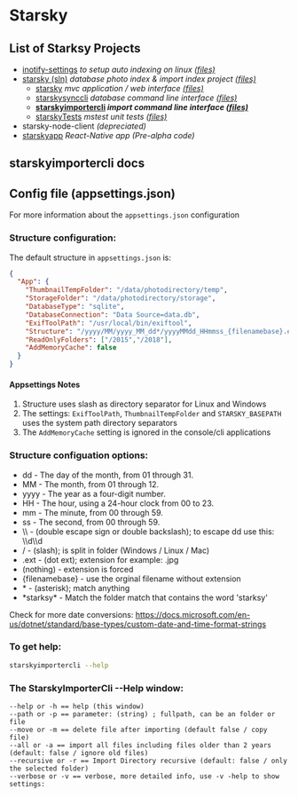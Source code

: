 # Starsky
## List of Starksy Projects
 - [inotify-settings](../../inotify-settings/readme.md) _to setup auto indexing on linux [(files)](../../inotify-settings)_
 - [starsky (sln)](../../starsky/readme.md) _database photo index & import index project [(files)](../../starsky)_
   - [starsky](../../starsky/starsky/readme.md)  _mvc application / web interface [(files)](../../starsky/starsky)_
   - [starskysynccli](../../starsky/starskysynccli/readme.md)  _database command line interface [(files)](../../starsky/starskysynccli)_
   - __[starskyimportercli](../../starsky/starskyimportercli/readme.md)  _import command line interface [(files)](../../starsky/starskyimportercli)___
   - [starskyTests](../../starsky/starskyTests/readme.md)  _mstest unit tests [(files)](../../starsky/starskyTests)_
 - starsky-node-client  _(depreciated)_
 - [starskyapp](../../starskyapp) _React-Native app (Pre-alpha code)_

## starskyimportercli docs

## Config file (appsettings.json)
For more information about the `appsettings.json` configuration

### Structure configuration:
The default structure in `appsettings.json` is:
```json
{
  "App": {
    "ThumbnailTempFolder": "/data/photodirectory/temp",
    "StorageFolder": "/data/photodirectory/storage",
    "DatabaseType": "sqlite",
    "DatabaseConnection": "Data Source=data.db",
    "ExifToolPath": "/usr/local/bin/exiftool",
    "Structure": "/yyyy/MM/yyyy_MM_dd*/yyyyMMdd_HHmmss_{filenamebase}.ext",
    "ReadOnlyFolders": ["/2015","/2018"],
    "AddMemoryCache": false
  }
}

```
#### Appsettings Notes
1)   Structure uses slash as directory separator for Linux and Windows
2)   The settings: `ExifToolPath`, `ThumbnailTempFolder` and  `STARSKY_BASEPATH` uses the system path directory separators
3)    The `AddMemoryCache` setting is ignored in the console/cli applications 

### Structure configuation options:

- dd 	 -   The day of the month, from 01 through 31.
- MM 	 -   The month, from 01 through 12.
- yyyy 	-    The year as a four-digit number.
- HH 	 -   The hour, using a 24-hour clock from 00 to 23.
- mm 	 -   The minute, from 00 through 59.
- ss 	 -   The second, from 00 through 59.
- \\\     -      (double escape sign or double backslash); to escape dd use this: \\\d\\\d
- /     -       (slash); is split in folder (Windows / Linux / Mac)
- .ext   -       (dot ext); extension for example: .jpg
- (nothing)  -   extension is forced
- {filenamebase} - use the orginal filename without extension
- \*      -     (asterisk); match anything
- \*starksy\*    -   Match the folder match that contains the word 'starksy' 

Check for more date conversions:
https://docs.microsoft.com/en-us/dotnet/standard/base-types/custom-date-and-time-format-strings


### To get help:
```sh
starskyimportercli --help
```

### The StarskyImporterCli --Help window:
```
--help or -h == help (this window)
--path or -p == parameter: (string) ; fullpath, can be an folder or file
--move or -m == delete file after importing (default false / copy file)
--all or -a == import all files including files older than 2 years (default: false / ignore old files) 
--recursive or -r == Import Directory recursive (default: false / only the selected folder) 
--verbose or -v == verbose, more detailed info, use -v -help to show settings:
```
